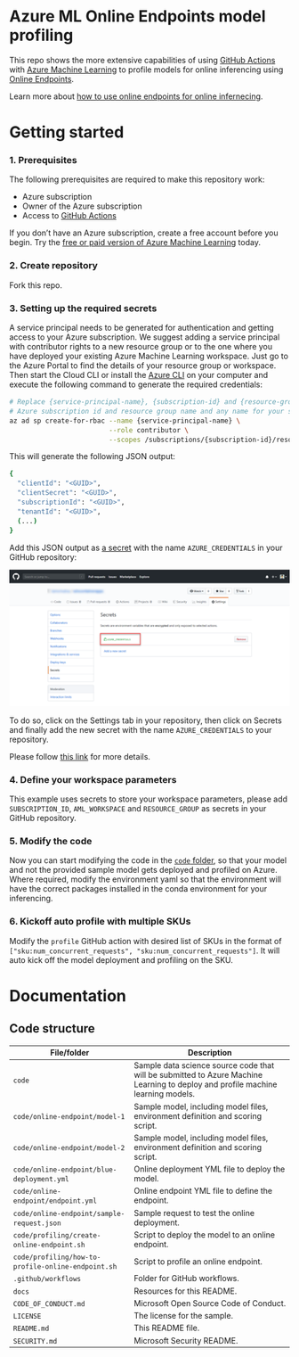 # Azure ML Online Endpoints model profiling

This repo shows the more extensive capabilities of using [GitHub Actions](https://github.com/features/actions) with [Azure Machine Learning](https://docs.microsoft.com/en-us/azure/machine-learning/) to profile models for online inferencing using [Online Endpoints](https://docs.microsoft.com/en-us/azure/machine-learning/concept-endpoints).

Learn more about [how to use online endpoints for online infernecing](https://docs.microsoft.com/en-us/azure/machine-learning/how-to-deploy-managed-online-endpoints).

# Getting started

### 1. Prerequisites

The following prerequisites are required to make this repository work:
- Azure subscription
- Owner of the Azure subscription
- Access to [GitHub Actions](https://github.com/features/actions)

If you don’t have an Azure subscription, create a free account before you begin. Try the [free or paid version of Azure Machine Learning](https://aka.ms/AMLFree) today.

### 2. Create repository

Fork this repo.

### 3. Setting up the required secrets

A service principal needs to be generated for authentication and getting access to your Azure subscription. We suggest adding a service principal with contributor rights to a new resource group or to the one where you have deployed your existing Azure Machine Learning workspace. Just go to the Azure Portal to find the details of your resource group or workspace. Then start the Cloud CLI or install the [Azure CLI](https://docs.microsoft.com/en-us/cli/azure/install-azure-cli?view=azure-cli-latest) on your computer and execute the following command to generate the required credentials:

```sh
# Replace {service-principal-name}, {subscription-id} and {resource-group} with your 
# Azure subscription id and resource group name and any name for your service principle
az ad sp create-for-rbac --name {service-principal-name} \
                         --role contributor \
                         --scopes /subscriptions/{subscription-id}/resourceGroups/{resource-group}
```

This will generate the following JSON output:

```sh
{
  "clientId": "<GUID>",
  "clientSecret": "<GUID>",
  "subscriptionId": "<GUID>",
  "tenantId": "<GUID>",
  (...)
}
```

Add this JSON output as [a secret](https://help.github.com/en/actions/configuring-and-managing-workflows/creating-and-storing-encrypted-secrets#creating-encrypted-secrets) with the name `AZURE_CREDENTIALS` in your GitHub repository:

<p align="center">
  <img src="docs/images/secrets.png" alt="GitHub Template repository" width="700"/>
</p>

To do so, click on the Settings tab in your repository, then click on Secrets and finally add the new secret with the name `AZURE_CREDENTIALS` to your repository.

Please follow [this link](https://help.github.com/en/actions/configuring-and-managing-workflows/creating-and-storing-encrypted-secrets#creating-encrypted-secrets) for more details. 

### 4. Define your workspace parameters

This example uses secrets to store your workspace parameters, please add `SUBSCRIPTION_ID`, `AML_WORKSPACE` and `RESOURCE_GROUP` as secrets in your GitHub repository.

### 5. Modify the code

Now you can start modifying the code in the <a href="/code">`code` folder</a>, so that your model and not the provided sample model gets deployed and profiled on Azure. Where required, modify the environment yaml so that the environment will have the correct packages installed in the conda environment for your inferencing.

### 6. Kickoff auto profile with multiple SKUs

Modify the `profile` GitHub action with desired list of SKUs in the format of `["sku:num_concurrent_requests", "sku:num_concurrent_requests"]`. It will auto kick off the model deployment and profiling on the SKU.

# Documentation

## Code structure

| File/folder                   | Description                                |
| ----------------------------- | ------------------------------------------ |
| `code`                        | Sample data science source code that will be submitted to Azure Machine Learning to deploy and profile machine learning models. |
| `code/online-endpoint/model-1` | Sample model, including model files, environment definition and scoring script. |
| `code/online-endpoint/model-2` | Sample model, including model files, environment definition and scoring script. |
| `code/online-endpoint/blue-deployment.yml` | Online deployment YML file to deploy the model. |
| `code/online-endpoint/endpoint.yml` | Online endpoint YML file to define the endpoint. |
| `code/online-endpoint/sample-request.json` | Sample request to test the online deployment. |
| `code/profiling/create-online-endpoint.sh`         | Script to deploy the model to an online endpoint. |
| `code/profiling/how-to-profile-online-endpoint.sh`         | Script to profile an online endpoint. |
| `.github/workflows`           | Folder for GitHub workflows. |
| `docs`                        | Resources for this README.                 |
| `CODE_OF_CONDUCT.md`          | Microsoft Open Source Code of Conduct.     |
| `LICENSE`                     | The license for the sample.                |
| `README.md`                   | This README file.                          |
| `SECURITY.md`                 | Microsoft Security README.                 |